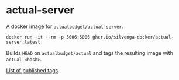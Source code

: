# actual-server

A docker image for [`actualbudget/actual-server`](https://github.com/actualbudget/actual-server).

```
docker run -it --rm -p 5006:5006 ghcr.io/silvenga-docker/actual-server:latest
```

Builds `HEAD` on `actualbudget/actual` and tags the resulting image with `actual-<hash>`.

[List of published tags](https://github.com/silvenga-docker/actual-server/pkgs/container/actual-server).
